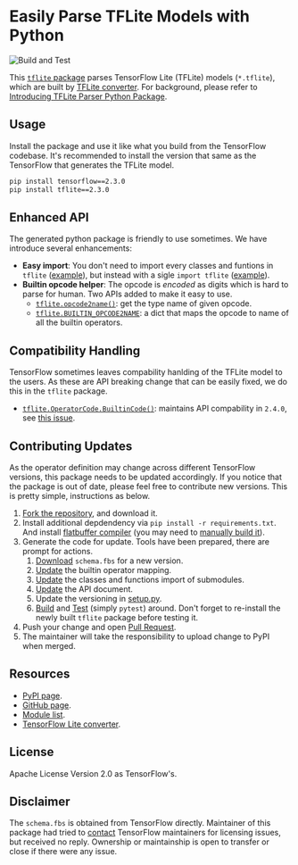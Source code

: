 Easily Parse TFLite Models with Python
======================================

![Build and Test](https://github.com/jackwish/tflite/workflows/Build%20and%20Test/badge.svg)

This [`tflite` package](https://pypi.org/project/tflite/) parses TensorFlow Lite (TFLite) models (`*.tflite`), which are built by [TFLite converter](https://www.tensorflow.org/lite/convert). For background, please refer to [Introducing TFLite Parser Python Package](https://jackwish.net/2020/introducing-tflite-parser-package.html).


## Usage

Install the package and use it like what you build from the TensorFlow codebase.
It's recommended to install the version that same as the TensorFlow that generates the TFLite model.

```sh
pip install tensorflow==2.3.0
pip install tflite==2.3.0
```


## Enhanced API

The generated python package is friendly to use sometimes.
We have introduce several enhancements:

* **Easy import**: You don't need to import every classes and funtions in `tflite` ([example](tests/test_original_import.py)), but instead with a sigle `import tflite` ([example](https://github.com/jackwish/tflite/blob/master/tests/test_mobilenet.py)).
* **Builtin opcode helper**: The opcode is _encoded_ as digits which is hard to parse for human. Two APIs added to make it easy to use.
  * [`tflite.opcode2name()`](https://github.com/jackwish/tflite/blob/master/tflite/utils.py#L1): get the type name of given opcode.
  * [`tflite.BUILTIN_OPCODE2NAME`](https://github.com/jackwish/tflite/blob/master/tflite/utils.py#L9): a dict that maps the opcode to name of all the builtin operators.


## Compatibility Handling

TensorFlow sometimes leaves compability hanlding of the TFLite model to the users.
As these are API breaking change that can be easily fixed, we do this in the `tflite` package.

* [`tflite.OperatorCode.BuiltinCode()`](https://github.com/jackwish/tflite/blob/master/tflite/OperatorCode.py#L43): maintains API compability in `2.4.0`, see [this issue](https://github.com/tensorflow/tensorflow/issues/46663).


## Contributing Updates

As the operator definition may change across different TensorFlow versions, this package needs to be updated accordingly. If you notice that the package is out of date, please feel free to contribute new versions. This is pretty simple, instructions as below.

1. [Fork the repository](https://help.github.com/en/github/getting-started-with-github/fork-a-repo), and download it.
2. Install additional depdendency via `pip install -r requirements.txt`. And install [flatbuffer compiler](https://google.github.io/flatbuffers/flatbuffers_guide_using_schema_compiler.html) (you may need to [manually build it](https://google.github.io/flatbuffers/flatbuffers_guide_building.html)).
3. Generate the code for update. Tools have been prepared, there are prompt for actions.
    1. [Download](scripts/update-schema.sh) `schema.fbs` for a new version.
    2. [Update](scripts/gen-op-list.py) the builtin operator mapping.
    3. [Update](scripts/update-importing.py) the classes and functions import of submodules.
    4. [Update](scripts/gen-doc.sh) the API document.
    5. Update the versioning in [setup.py](setup.py).
    6. [Build](scripts/build.sh) and [Test](tests) (simply `pytest`) around. Don't forget to re-install the newly built `tflite` package before testing it.
4. Push your change and open [Pull Request](https://help.github.com/en/github/collaborating-with-issues-and-pull-requests/about-pull-requests).
5. The maintainer will take the responsibility to upload change to PyPI when merged.


## Resources

* [PyPI page](https://pypi.org/project/tflite/).
* [GitHub page](https://github.com/jackwish/tflite).
* [Module list](https://jackwish.net/tflite/docs).
* [TensorFlow Lite converter](https://www.tensorflow.org/lite/convert).


## License

Apache License Version 2.0 as TensorFlow's.


## Disclaimer

The `schema.fbs` is obtained from TensorFlow directly. Maintainer of this package had tried to [contact](assets/disclaimer.eml) TensorFlow maintainers for licensing issues, but received no reply. Ownership or maintainship is open to transfer or close if there were any issue.
